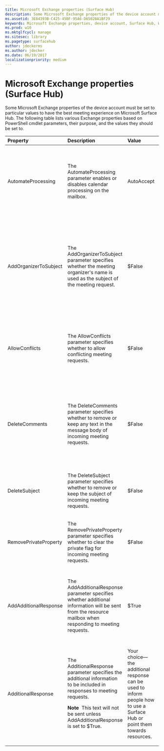 ```yaml
---
title: Microsoft Exchange properties (Surface Hub)
description: Some Microsoft Exchange properties of the device account must be set to particular values to have the best meeting experience on Microsoft Surface Hub.
ms.assetid: 3E84393B-C425-45BF-95A6-D6502BA1BF29
keywords: Microsoft Exchange properties, device account, Surface Hub, Windows PowerShell cmdlet
ms.prod: w10
ms.mktglfcycl: manage
ms.sitesec: library
ms.pagetype: surfacehub
author: jdeckerms
ms.author: jdecker
ms.date: 06/19/2017
localizationpriority: medium
---
```


# Microsoft Exchange properties (Surface Hub)


Some Microsoft Exchange properties of the device account must be set to particular values to have the best meeting experience on Microsoft Surface Hub. The following table lists various Exchange properties based on PowerShell cmdlet parameters, their purpose, and the values they should be set to.

<table>
<colgroup>
<col width="25%" />
<col width="25%" />
<col width="25%" />
<col width="25%" />
</colgroup>
<thead>
<tr class="header">
<th align="left">Property</th>
<th align="left">Description</th>
<th align="left">Value</th>
<th align="left">Impact</th>
</tr>
</thead>
<tbody>
<tr class="odd">
<td align="left"><p>AutomateProcessing</p></td>
<td align="left"><p>The AutomateProcessing parameter enables or disables calendar processing on the mailbox.</p></td>
<td align="left"><p>AutoAccept</p></td>
<td align="left"><p>The Surface Hub will be able to automatically accept or decline meeting requests based on its availability.</p></td>
</tr>
<tr class="even">
<td align="left"><p>AddOrganizerToSubject</p></td>
<td align="left"><p>The AddOrganizerToSubject parameter specifies whether the meeting organizer's name is used as the subject of the meeting request.</p></td>
<td align="left"><p>$False</p></td>
<td align="left"><p>The welcome screen will not show the meeting organizer twice (instead of showing it as both the organizer and in the meeting subject).</p></td>
</tr>
<tr class="odd">
<td align="left"><p>AllowConflicts</p></td>
<td align="left"><p>The AllowConflicts parameter specifies whether to allow conflicting meeting requests.</p></td>
<td align="left"><p>$False</p></td>
<td align="left"><p>The Surface Hub will decline meeting requests that conflict with another meeting’s time.</p></td>
</tr>
<tr class="even">
<td align="left"><p>DeleteComments</p></td>
<td align="left"><p>The DeleteComments parameter specifies whether to remove or keep any text in the message body of incoming meeting requests.</p></td>
<td align="left"><p>$False</p></td>
<td align="left"><p>The message body of meetings can be retained and retrieved from a Surface Hub if you need it during a meeting.</p></td>
</tr>
<tr class="odd">
<td align="left"><p>DeleteSubject</p></td>
<td align="left"><p>The DeleteSubject parameter specifies whether to remove or keep the subject of incoming meeting requests.</p></td>
<td align="left"><p>$False</p></td>
<td align="left"><p>Meeting request subjects can be shown on the Surface Hub.</p></td>
</tr>
<tr class="even">
<td align="left"><p>RemovePrivateProperty</p></td>
<td align="left"><p>The RemovePrivateProperty parameter specifies whether to clear the private flag for incoming meeting requests.</p></td>
<td align="left"><p>$False</p></td>
<td align="left"><p>Private meeting subjects will show as Private on the welcome screen.</p></td>
</tr>
<tr class="odd">
<td align="left"><p>AddAdditionalResponse</p></td>
<td align="left"><p>The AddAdditionalResponse parameter specifies whether additional information will be sent from the resource mailbox when responding to meeting requests.</p></td>
<td align="left"><p>$True</p></td>
<td align="left"><p>When a response is sent to a meeting request, custom text will be provided in the response.</p></td>
</tr>
<tr class="even">
<td align="left"><p>AdditionalResponse</p></td>
<td align="left"><p>The AdditionalResponse parameter specifies the additional information to be included in responses to meeting requests.</p>
<div class="alert">
<strong>Note</strong>  This text will not be sent unless AddAdditionalResponse is set to $True.
</div>
<div>
 
</div></td>
<td align="left"><p>Your choice—the additional response can be used to inform people how to use a Surface Hub or point them towards resources.</p></td>
<td align="left"><p>Adding an additional response message can provide people an introduction to how they can use a Surface Hub in their meeting.</p></td>
</tr>
</tbody>
</table>

 

 

 





